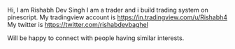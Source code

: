 Hi, I am Rishabh Dev Singh
I am a trader and i build trading system on pinescript.
My tradingview account is https://in.tradingview.com/u/Rishabh4
My twitter is https://twitter.com/rishabdevbaghel

Will be happy to connect with people having similar interests.
